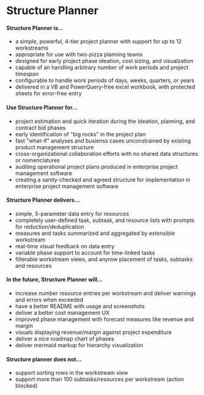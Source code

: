 # Structure Planner

#### Structure Planner is...
- a simple, powerful, 4-tier project planner with support for up to 12 workstreams 
- appropriate for use with two-pizza planning teams
- designed for early project phase ideation, cost sizing, and visualzation
- capable of an handling arbitrary number of work periods and project timespan
- configurable to handle work periods of days, weeks, quarters, or years
- delivered in a VB and PowerQuery-free excel workbook, with protected sheets for error-free entry

#### Use Structure Planner for...
- project estimation and quick iteration during the ideation, planning, and contract bid phases
- early identification of "big rocks" in the project plan
- fast "what-if" analyses and busienss cases unconstrained by existing product management structure
- cross-organizational collaboration efforts with no shared data structures or nomenclatures
- auditing operational project plans produced in enterprise project management software
- creating a sanity-checked and agreed structure for implementation in enterprise project management software

#### Structure Planner delivers...
- simple, 5-parameter data entry for resources
- completely user-defined task, subtask, and resource lists with prompts for reduction/deduplication
- measures and tasks summarized and aggregated by extensible workstream
- real-time visual feedback on data entry
- variable phase support to account for time-linked tasks
- filterable workstream views, and anyrow placement of tasks, subtasks and resources

#### In the future, Structure Planner will...
- increase number resource entries per workstream and deliver warnings and errors when exceeded
- have a better README with usage and screenshots
- deliver a better cost management UX
- improved phase management with forecast measures like revenue and margin
- visuals displaying revenue/margin against project expenditure
- deliver a nice roadmap chart of phases
- deliver mermaid markup for hierarchy visualization

#### Structure planner does not...
- support sorting rows in the workstream view
- support more than 100 subtasks/resources per workstream (action blocked)

